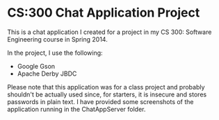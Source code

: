 # CS:300 Chat Application Project

This is a chat application I created for a project in my CS 300: Software Engineering course in Spring 2014. 

In the project, I use the following: 
  - Google Gson
  - Apache Derby JBDC
 
Please note that this application was for a class project and probably shouldn't be actually used since, for starters, it is insecure and stores passwords in plain text. I have provided some screenshots of the application running in the ChatAppServer folder. 